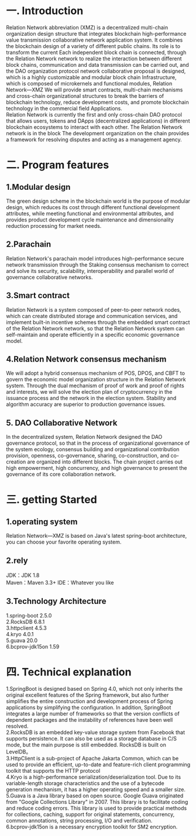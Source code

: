<h1>一. Introduction</h1>

Relation Network abbreviation (XMZ) is a decentralized multi-chain organization design structure that integrates blockchain high-performance value transmission collaborative network application system. It combines the blockchain design of a variety of different public chains. Its role is to transform the current Each independent block chain is connected, through the Relation Network network to realize the interaction between different block chains, communication and data transmission can be carried out, and the DAO organization protocol network collaborative proposal is designed, which is a highly customizable and modular block chain Infrastructure, which is composed of microkernels and functional modules, Relation Network—XMZ We will provide smart contracts, multi-chain mechanisms and cross-chain organizational structures to break the barriers of blockchain technology, reduce development costs, and promote blockchain technology in the commercial field Applications.<br>
Relation Network is currently the first and only cross-chain DAO protocol that allows users, tokens and DApps (decentralized applications) in different blockchain ecosystems to interact with each other. The Relation Network network is in the block The development organization on the chain provides a framework for resolving disputes and acting as a management agency.
<h1>二. Program features</h1>
<h2>1.Modular design</h2>
The green design scheme in the blockchain world is the purpose of modular design, which reduces its cost through different functional development attributes, while meeting functional and environmental attributes, and provides product development cycle maintenance and dimensionality reduction processing for market needs.
<h2>2.Parachain</h2>
Relation Network's parachain model introduces high-performance secure network transmission through the Staking consensus mechanism to correct and solve its security, scalability, interoperability and parallel world of governance collaborative networks.
<h2>3.Smart contract</h2>
Relation Network is a system composed of peer-to-peer network nodes, which can create distributed storage and communication services, and implement built-in incentive schemes through the embedded smart contract of the Relation Network network, so that the Relation Network system can self-maintain and operate efficiently in a specific economic governance model.
<h2>4.Relation Network consensus mechanism</h2>
We will adopt a hybrid consensus mechanism of POS, DPOS, and CBFT to govern the economic model organization structure in the Relation Network system. Through the dual mechanism of proof of work and proof of rights and interests, we will solve the election plan of cryptocurrency in the issuance process and the network in the election system. Stability and algorithm accuracy are superior to production governance issues.
<h2>5. DAO Collaborative Network</h2>
In the decentralized system, Relation Network designed the DAO governance protocol, so that in the process of organizational governance of the system ecology, consensus building and organizational contribution provision, openness, co-governance, sharing, co-construction, and co-creation are organized into different blocks. The chain project carries out high empowerment, high concurrency, and high governance to present the governance of its core collaboration network.
<h1>三. getting Started</h1>
<h2>1.operating system</h2>
Relation Network—XMZ is based on Java's latest spring-boot architecture, you can choose your favorite operating system.
<h2>2.rely</h2>
JDK：JDK 1.8<br>
Maven：Maven 3.3+
IDE：Whatever you like
<h2>3.Technology Architecture</h2>
1.spring-boot 2.5.0<br>
2.RocksDB 6.8.1<br>
3.httpclient 4.5.3<br>
4.kryo 4.0.1<br>
5.guava 20.0<br>
6.bcprov-jdk15on 1.59
<h1>四. Technical explanation</h1>
1.SpringBoot is designed based on Spring 4.0, which not only inherits the original excellent features of the Spring framework, but also further simplifies the entire construction and development process of Spring applications by simplifying the configuration. In addition, SpringBoot integrates a large number of frameworks so that the version conflicts of dependent packages and the instability of references have been well resolved.<br>
2.RocksDB is an embedded key-value storage system from Facebook that supports persistence. It can also be used as a storage database in C/S mode, but the main purpose is still embedded. RocksDB is built on LevelDB。<br>
3.HttpClient is a sub-project of Apache Jakarta Common, which can be used to provide an efficient, up-to-date and feature-rich client programming toolkit that supports the HTTP protocol  <br>
4.Kryo is a high-performance serialization/deserialization tool. Due to its variable-length storage characteristics and the use of a bytecode generation mechanism, it has a higher operating speed and a smaller size.  <br>
5.Guava is a Java library based on open source. Google Guava originated from "Google Collections Library" in 2007. This library is to facilitate coding and reduce coding errors. This library is used to provide practical methods for collections, caching, support for original statements, concurrency, common annotations, string processing, I/O and verification.  <br>
6.bcprov-jdk15on is a necessary encryption toolkit for SM2 encryption.
